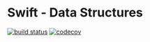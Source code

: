 # Swift - Data Structures

[![build status](https://travis-ci.org/anhmv/swift-data-structures.svg?branch=master)](https://github.com/anhmv/swift-data-structures)
[![codecov](https://codecov.io/gh/anhmv/swift-data-structures/branch/master/graph/badge.svg)](https://codecov.io/gh/anhmv/swift-data-structures)
